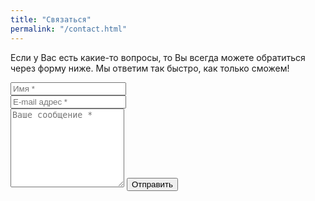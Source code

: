 ```yaml
---
title: "Связаться"
permalink: "/contact.html"
---
```


<form action="https://formspree.io/{{site.email}}" method="POST">    
<p class="mb-4">Если у Вас есть какие-то вопросы, то Вы всегда можете обратиться через форму ниже. Мы ответим так быстро, как только сможем!</p>
<div class="form-group row">
<div class="col-md-6">
<input class="form-control" type="text" name="name" placeholder="Имя *" required>
</div>
<div class="col-md-6">
<input class="form-control" type="email" name="_replyto" placeholder="E-mail адрес *" required>
</div>
</div>
<textarea rows="8" class="form-control mb-3" name="message" placeholder="Ваше сообщение *" required></textarea>    
<input class="btn btn-success" type="submit" value="Отправить">
</form>
